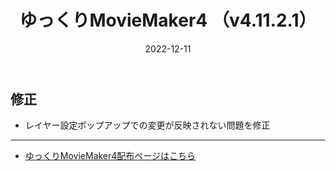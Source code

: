 ﻿---
title: ゆっくりMovieMaker4  （v4.11.2.1）
date: 2022-12-11
tags: [YMM4,お知らせ]
---
## 修正
- レイヤー設定ポップアップでの変更が反映されない問題を修正

---

- [ゆっくりMovieMaker4配布ページはこちら](../index.md)